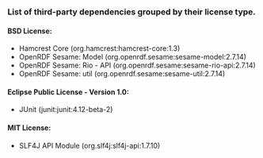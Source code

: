 ### List of third-party dependencies grouped by their license type.

#### BSD License:

  * Hamcrest Core (org.hamcrest:hamcrest-core:1.3)
  * OpenRDF Sesame: Model (org.openrdf.sesame:sesame-model:2.7.14)
  * OpenRDF Sesame: Rio - API (org.openrdf.sesame:sesame-rio-api:2.7.14)
  * OpenRDF Sesame: util (org.openrdf.sesame:sesame-util:2.7.14)

#### Eclipse Public License - Version 1.0:

  * JUnit (junit:junit:4.12-beta-2)

#### MIT License:

  * SLF4J API Module (org.slf4j:slf4j-api:1.7.10)
